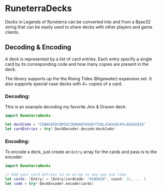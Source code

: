 # RuneterraDecks

Decks in Legends of Runeterra can be converted into and from a Base32 string that can be easily used to share decks with other players and game clients.
 
## Decoding & Encoding

A deck is represented by a list of card entries. Each entry specify a single card by its corresponding code and how many copies are present in the deck.

The library supports up the the Rising Tides (Bilgewater) expansion set. It also supports special case decks with 4+ copies of a card.


### Decoding:

This is an example decoding my favorite Jinx & Draven deck:

```swift
import RuneterraDecks

let deckCode = "CEBAGAIDCQRSOCIBAQAQYEQ4EYTSQLJUAIAQCAYLAEAQIDIA"
let cardEntries = try? DeckDecoder.decode(deckCode)
```

### Encoding:

To encode a deck, just create an `Entry` array for the cards and pass is to the encoder:

```swift
import RuneterraDecks

// Add your card entries to an array in any way you like
let cards: [Entry] = [Entry(cardCode: "01NX020", count: 3), ... ] 
let code = try? DeckEncoder.encode(cards)
```


